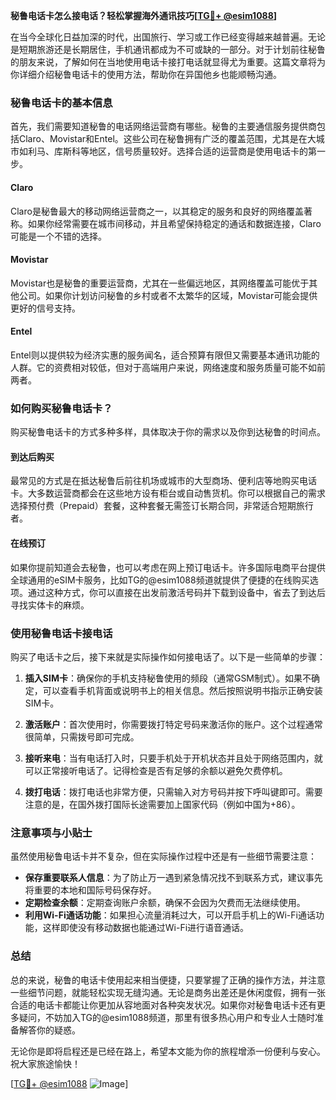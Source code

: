 **秘鲁电话卡怎么接电话？轻松掌握海外通讯技巧[[TG💪+ @esim1088](https://t.me/s/esim1088)]**

在当今全球化日益加深的时代，出国旅行、学习或工作已经变得越来越普遍。无论是短期旅游还是长期居住，手机通讯都成为不可或缺的一部分。对于计划前往秘鲁的朋友来说，了解如何在当地使用电话卡接打电话就显得尤为重要。这篇文章将为你详细介绍秘鲁电话卡的使用方法，帮助你在异国他乡也能顺畅沟通。

### 秘鲁电话卡的基本信息

首先，我们需要知道秘鲁的电话网络运营商有哪些。秘鲁的主要通信服务提供商包括Claro、Movistar和Entel。这些公司在秘鲁拥有广泛的覆盖范围，尤其是在大城市如利马、库斯科等地区，信号质量较好。选择合适的运营商是使用电话卡的第一步。

#### Claro
Claro是秘鲁最大的移动网络运营商之一，以其稳定的服务和良好的网络覆盖著称。如果你经常需要在城市间移动，并且希望保持稳定的通话和数据连接，Claro可能是一个不错的选择。

#### Movistar
Movistar也是秘鲁的重要运营商，尤其在一些偏远地区，其网络覆盖可能优于其他公司。如果你计划访问秘鲁的乡村或者不太繁华的区域，Movistar可能会提供更好的信号支持。

#### Entel
Entel则以提供较为经济实惠的服务闻名，适合预算有限但又需要基本通讯功能的人群。它的资费相对较低，但对于高端用户来说，网络速度和服务质量可能不如前两者。

### 如何购买秘鲁电话卡？

购买秘鲁电话卡的方式多种多样，具体取决于你的需求以及你到达秘鲁的时间点。

#### 到达后购买
最常见的方式是在抵达秘鲁后前往机场或城市的大型商场、便利店等地购买电话卡。大多数运营商都会在这些地方设有柜台或自动售货机。你可以根据自己的需求选择预付费（Prepaid）套餐，这种套餐无需签订长期合同，非常适合短期旅行者。

#### 在线预订
如果你提前知道会去秘鲁，也可以考虑在网上预订电话卡。许多国际电商平台提供全球通用的eSIM卡服务，比如TG的@esim1088频道就提供了便捷的在线购买选项。通过这种方式，你可以直接在出发前激活号码并下载到设备中，省去了到达后寻找实体卡的麻烦。

### 使用秘鲁电话卡接电话

购买了电话卡之后，接下来就是实际操作如何接电话了。以下是一些简单的步骤：

1. **插入SIM卡**：确保你的手机支持秘鲁使用的频段（通常GSM制式）。如果不确定，可以查看手机背面或说明书上的相关信息。然后按照说明书指示正确安装SIM卡。

2. **激活账户**：首次使用时，你需要拨打特定号码来激活你的账户。这个过程通常很简单，只需拨号即可完成。

3. **接听来电**：当有电话打入时，只要手机处于开机状态并且处于网络范围内，就可以正常接听电话了。记得检查是否有足够的余额以避免欠费停机。

4. **拨打电话**：拨打电话也非常方便，只需输入对方号码并按下呼叫键即可。需要注意的是，在国外拨打国际长途需要加上国家代码（例如中国为+86）。

### 注意事项与小贴士

虽然使用秘鲁电话卡并不复杂，但在实际操作过程中还是有一些细节需要注意：

- **保存重要联系人信息**：为了防止万一遇到紧急情况找不到联系方式，建议事先将重要的本地和国际号码保存好。
- **定期检查余额**：定期查询账户余额，确保不会因为欠费而无法继续使用。
- **利用Wi-Fi通话功能**：如果担心流量消耗过大，可以开启手机上的Wi-Fi通话功能，这样即使没有移动数据也能通过Wi-Fi进行语音通话。

### 总结

总的来说，秘鲁的电话卡使用起来相当便捷，只要掌握了正确的操作方法，并注意一些细节问题，就能轻松实现无缝沟通。无论是商务出差还是休闲度假，拥有一张合适的电话卡都能让你更加从容地面对各种突发状况。如果你对秘鲁电话卡还有更多疑问，不妨加入TG的@esim1088频道，那里有很多热心用户和专业人士随时准备解答你的疑惑。

无论你是即将启程还是已经在路上，希望本文能为你的旅程增添一份便利与安心。祝大家旅途愉快！

[[TG💪+ @esim1088](https://t.me/s/esim1088) ![Image](https://i.postimg.cc/4NQfJmqS/Snipaste-2025-05-13-00-14-12.png)]